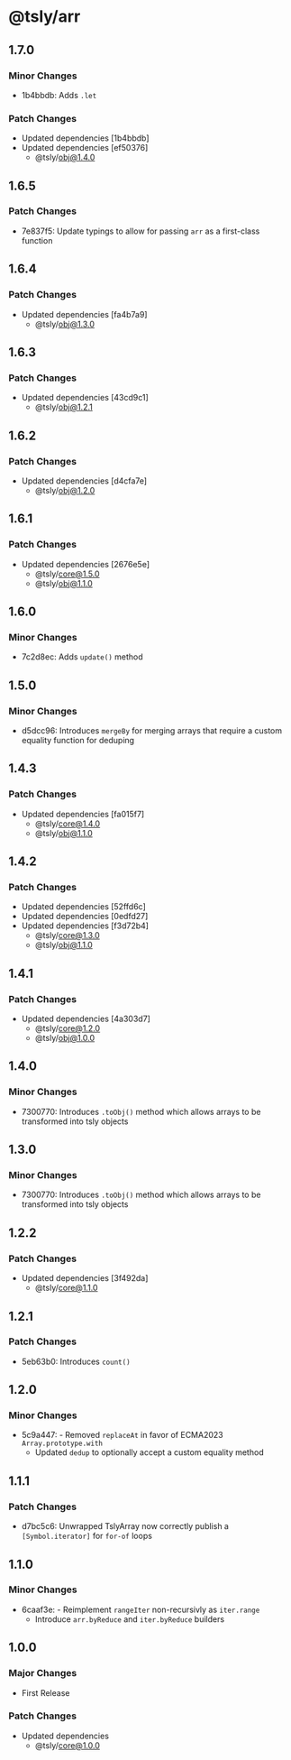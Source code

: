 # @tsly/arr

## 1.7.0

### Minor Changes

- 1b4bbdb: Adds `.let`

### Patch Changes

- Updated dependencies [1b4bbdb]
- Updated dependencies [ef50376]
  - @tsly/obj@1.4.0

## 1.6.5

### Patch Changes

- 7e837f5: Update typings to allow for passing `arr` as a first-class function

## 1.6.4

### Patch Changes

- Updated dependencies [fa4b7a9]
  - @tsly/obj@1.3.0

## 1.6.3

### Patch Changes

- Updated dependencies [43cd9c1]
  - @tsly/obj@1.2.1

## 1.6.2

### Patch Changes

- Updated dependencies [d4cfa7e]
  - @tsly/obj@1.2.0

## 1.6.1

### Patch Changes

- Updated dependencies [2676e5e]
  - @tsly/core@1.5.0
  - @tsly/obj@1.1.0

## 1.6.0

### Minor Changes

- 7c2d8ec: Adds `update()` method

## 1.5.0

### Minor Changes

- d5dcc96: Introduces `mergeBy` for merging arrays that require a custom equality function for deduping

## 1.4.3

### Patch Changes

- Updated dependencies [fa015f7]
  - @tsly/core@1.4.0
  - @tsly/obj@1.1.0

## 1.4.2

### Patch Changes

- Updated dependencies [52ffd6c]
- Updated dependencies [0edfd27]
- Updated dependencies [f3d72b4]
  - @tsly/core@1.3.0
  - @tsly/obj@1.1.0

## 1.4.1

### Patch Changes

- Updated dependencies [4a303d7]
  - @tsly/core@1.2.0
  - @tsly/obj@1.0.0

## 1.4.0

### Minor Changes

- 7300770: Introduces `.toObj()` method which allows arrays to be transformed into tsly objects

## 1.3.0

### Minor Changes

- 7300770: Introduces `.toObj()` method which allows arrays to be transformed into tsly objects

## 1.2.2

### Patch Changes

- Updated dependencies [3f492da]
  - @tsly/core@1.1.0

## 1.2.1

### Patch Changes

- 5eb63b0: Introduces `count()`

## 1.2.0

### Minor Changes

- 5c9a447: - Removed `replaceAt` in favor of ECMA2023 `Array.prototype.with`
  - Updated `dedup` to optionally accept a custom equality method

## 1.1.1

### Patch Changes

- d7bc5c6: Unwrapped TslyArray now correctly publish a `[Symbol.iterator]` for `for-of` loops

## 1.1.0

### Minor Changes

- 6caaf3e: - Reimplement `rangeIter` non-recursivly as `iter.range`
  - Introduce `arr.byReduce` and `iter.byReduce` builders

## 1.0.0

### Major Changes

- First Release

### Patch Changes

- Updated dependencies
  - @tsly/core@1.0.0
